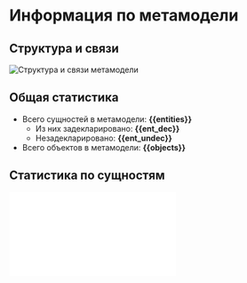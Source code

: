 # Информация по метамодели

## Структура и связи 

![Структура и связи метамодели](@entity/mm_discovery.stalker/map_smartants?id=overview)

## Общая статистика

* Всего сущностей в метамодели: **{{entities}}**
  * Из них задекларировано: **{{ent_dec}}**
  * Незадекларировано: **{{ent_undec}}**
* Всего объектов в метамодели: **{{objects}}**

## Статистика по сущностям
![Статистика по объектам](@document/mm_discovery.entities.list)
